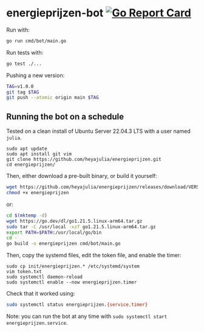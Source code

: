 # energieprijzen-bot [![Go Report Card](https://goreportcard.com/badge/github.com/heyajulia/energieprijzen)](https://goreportcard.com/report/github.com/heyajulia/energieprijzen)

Run with:

```bash
go run cmd/bot/main.go
```

Run tests with:

```bash
go test ./...
```

Pushing a new version:

```bash
TAG=v1.0.0
git tag $TAG
git push --atomic origin main $TAG
```

## Running the bot on a schedule

Tested on a clean install of Ubuntu Server 22.04.3 LTS with a user named `julia`.

```
sudo apt update
sudo apt install git vim
git clone https://github.com/heyajulia/energieprijzen.git
cd energieprijzen/
```

Then, either download a pre-built binary, or build it yourself:

```bash
wget https://github.com/heyajulia/energieprijzen/releases/download/VERSION/energieprijzen
chmod +x energieprijzen
```

or:

```bash
cd $(mktemp -d)
wget https://go.dev/dl/go1.21.5.linux-arm64.tar.gz
sudo tar -C /usr/local -xzf go1.21.5.linux-arm64.tar.gz
export PATH=$PATH:/usr/local/go/bin
cd -
go build -o energieprijzen cmd/bot/main.go
```

Then, copy the systemd files, edit the token file, and enable the timer:

```
sudo cp init/energieprijzen.* /etc/systemd/system
vim token.txt
sudo systemctl daemon-reload
sudo systemctl enable --now energieprijzen.timer
```

Check that it worked using:

```bash
sudo systemctl status energieprijzen.{service,timer}
```

Note: you can run the bot at any time with `sudo systemctl start energieprijzen.service`.
